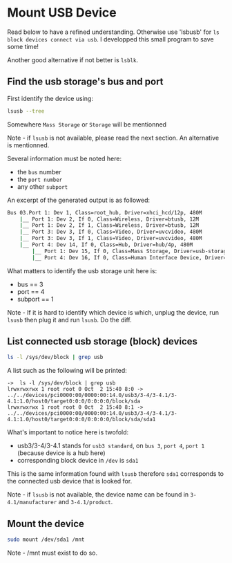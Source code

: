# Mount USB Device

Read below to have a refined understanding.
Otherwise use 'lsbusb' for `ls block devices connect via usb`.
I developped this small program to save some time!

Another good alternative if not better is `lsblk`.

## Find the usb storage's bus and port
First identify the device using:
``` sh
lsusb --tree
```
Somewhere `Mass Storage` or `Storage` will be mentionned

Note - if `lsusb` is not available, please read the next section. An alternative is mentionned.

Several information must be noted here:
- the `bus` number
- the `port number`
- any other `subport`

An excerpt of the generated output is as followed:
``` sh
Bus 03.Port 1: Dev 1, Class=root_hub, Driver=xhci_hcd/12p, 480M
    |__ Port 1: Dev 2, If 0, Class=Wireless, Driver=btusb, 12M
    |__ Port 1: Dev 2, If 1, Class=Wireless, Driver=btusb, 12M
    |__ Port 3: Dev 3, If 0, Class=Video, Driver=uvcvideo, 480M
    |__ Port 3: Dev 3, If 1, Class=Video, Driver=uvcvideo, 480M
    |__ Port 4: Dev 14, If 0, Class=Hub, Driver=hub/4p, 480M
        |__ Port 1: Dev 15, If 0, Class=Mass Storage, Driver=usb-storage, 480M
        |__ Port 4: Dev 16, If 0, Class=Human Interface Device, Driver=usbhid, 12M
```
What matters to identify the usb storage unit here is:
- bus == 3
- port == 4
- subport == 1

Note - If it is hard to identify which device is which, unplug the device, run `lsusb` then plug
it and run `lsusb`. Do the diff.

## List connected usb storage (block) devices
``` sh
ls -l /sys/dev/block | grep usb
```

A list such as the following will be printed:
```
->  ls -l /sys/dev/block | grep usb
lrwxrwxrwx 1 root root 0 Oct  2 15:40 8:0 -> ../../devices/pci0000:00/0000:00:14.0/usb3/3-4/3-4.1/3-4.1:1.0/host0/target0:0:0/0:0:0:0/block/sda
lrwxrwxrwx 1 root root 0 Oct  2 15:40 8:1 -> ../../devices/pci0000:00/0000:00:14.0/usb3/3-4/3-4.1/3-4.1:1.0/host0/target0:0:0/0:0:0:0/block/sda/sda1
```
What's important to notice here is twofold:
- usb3/3-4/3-4.1 stands for `usb3 standard`, on `bus 3`, `port 4`, `port 1` (because device is a hub here)
- corresponding block device in `/dev` is `sda1`

This is the same information found with `lsusb` therefore `sda1` corresponds to the connected usb device that is looked for.

Note - if `lsusb` is not available, the device name can be found in `3-4.1/manufacturer` and `3-4.1/product`.

## Mount the device
``` sh
sudo mount /dev/sda1 /mnt
```
Note - /mnt must exist to do so.


